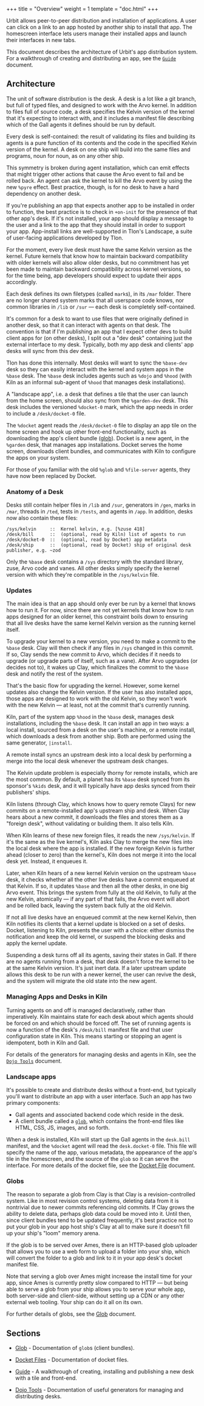 +++
title = "Overview"
weight = 1
template = "doc.html"
+++

Urbit allows peer-to-peer distribution and installation of applications. A user can click on a link to an app hosted by another ship to install that app. The homescreen interface lets users manage their installed apps and launch their interfaces in new tabs.

This document describes the architecture of Urbit's app distribution system. For a walkthrough of creating and distributing an app, see the [`Guide`](/docs/userspace/dist/guide) document.

## Architecture

The unit of software distribution is the desk. A desk is a lot like a git branch, but full of typed files, and designed to work with the Arvo kernel. In addition to files full of source code, a desk specifies the Kelvin version of the kernel that it's expecting to interact with, and it includes a manifest file describing which of the Gall agents it defines should be run by default.

Every desk is self-contained: the result of validating its files and building its agents is a pure function of its contents and the code in the specified Kelvin version of the kernel. A desk on one ship will build into the same files and programs, noun for noun, as on any other ship.

This symmetry is broken during agent installation, which can emit effects that might trigger other actions that cause the Arvo event to fail and be rolled back. An agent can ask the kernel to kill the Arvo event by using the new `%pyre` effect. Best practice, though, is for no desk to have a hard dependency on another desk.

If you're publishing an app that expects another app to be installed in order to function, the best practice is to check in `+on-init` for the presence of that other app's desk. If it's not installed, your app should display a message to the user and a link to the app that they should install in order to support your app. App-install links are well-supported in Tlon's Landscape, a suite of user-facing applications developed by Tlon.

For the moment, every live desk must have the same Kelvin version as the kernel. Future kernels that know how to maintain backward compatibility with older kernels will also allow older desks, but no commitment has yet been made to maintain backward compatibility across kernel versions, so for the time being, app developers should expect to update their apps accordingly.

Each desk defines its own filetypes (called `mark`s), in its `/mar` folder. There are no longer shared system marks that all userspace code knows, nor common libraries in `/lib` or `/sur` — each desk is completely self-contained.

It's common for a desk to want to use files that were originally defined in another desk, so that it can interact with agents on that desk. The convention is that if I'm publishing an app that I expect other devs to build client apps for (on other desks), I split out a "dev desk" containing just the external interface to my desk. Typically, both my app desk and clients' app desks will sync from this dev desk.

Tlon has done this internally. Most desks will want to sync the `%base-dev` desk so they can easily interact with the kernel and system apps in the `%base` desk. The `%base` desk includes agents such as `%dojo` and `%hood` (with Kiln as an informal sub-agent of `%hood` that manages desk installations).

A "landscape app", i.e. a desk that defines a tile that the user can launch from the home screen, should also sync from the `%garden-dev` desk. This desk includes the versioned `%docket-0` mark, which the app needs in order to include a `/desk/docket-0` file.

The `%docket` agent reads the `/desk/docket-0` file to display an app tile on the home screen and hook up other front-end functionality, such as downloading the app's client bundle ([glob](/docs/userspace/dist/glob)). Docket is a new agent, in the `%garden` desk, that manages app installations. Docket serves the home screen, downloads client bundles, and communicates with Kiln to configure the apps on your system.

For those of you familiar with the old `%glob` and `%file-server` agents, they have now been replaced by Docket.

### Anatomy of a Desk

Desks still contain helper files in `/lib` and `/sur`, generators in `/gen`, marks in `/mar`, threads in `/ted`, tests in `/tests`, and agents in `/app`. In addition, desks now also contain these files:

```
/sys/kelvin     ::  Kernel kelvin, e.g. [%zuse 418]
/desk/bill      ::  (optional, read by Kiln) list of agents to run
/desk/docket-0  ::  (optional, read by Docket) app metadata
/desk/ship      ::  (optional, read by Docket) ship of original desk publisher, e.g. ~zod
```

Only the `%base` desk contains a `/sys` directory with the standard library, zuse, Arvo code and vanes. All other desks simply specify the kernel version with which they're compatible in the `/sys/kelvin` file.

### Updates

The main idea is that an app should only ever be run by a kernel that knows how to run it. For now, since there are not yet kernels that know how to run apps designed for an older kernel, this constraint boils down to ensuring that all live desks have the same kernel Kelvin version as the running kernel itself.

To upgrade your kernel to a new version, you need to make a commit to the `%base` desk. Clay will then check if any files in `/sys` changed in this commit. If so, Clay sends the new commit to Arvo, which decides if it needs to upgrade (or upgrade parts of itself, such as a vane). After Arvo upgrades (or decides not to), it wakes up Clay, which finalizes the commit to the `%base` desk and notify the rest of the system.

That's the basic flow for upgrading the kernel. However, some kernel updates also change the Kelvin version. If the user has also installed apps, those apps are designed to work with the old Kelvin, so they won't work with the new Kelvin — at least, not at the commit that's currently running.

Kiln, part of the system app `%hood` in the `%base` desk, manages desk installations, including the `%base` desk. It can install an app in two ways: a local install, sourced from a desk on the user's machine, or a remote install, which downloads a desk from another ship. Both are performed using the same generator, `|install`.

A remote install syncs an upstream desk into a local desk by performing a merge into the local desk whenever the upstream desk changes.

The Kelvin update problem is especially thorny for remote installs, which are the most common. By default, a planet has its `%base` desk synced from its sponsor's `%kids` desk, and it will typically have app desks synced from their publishers' ships.

Kiln listens (through Clay, which knows how to query remote Clays) for new commits on a remote-installed app's upstream ship and desk. When Clay hears about a new commit, it downloads the files and stores them as a "foreign desk", without validating or building them. It also tells Kiln.

When Kiln learns of these new foreign files, it reads the new `/sys/kelvin`. If it's the same as the live kernel's, Kiln asks Clay to merge the new files into the local desk where the app is installed. If the new foreign Kelvin is further ahead (closer to zero) than the kernel's, Kiln does not merge it into the local desk yet. Instead, it enqueues it.

Later, when Kiln hears of a new kernel Kelvin version on the upstream `%base` desk, it checks whether all the other live desks have a commit enqueued at that Kelvin. If so, it updates `%base` and then all the other desks, in one big Arvo event. This brings the system from fully at the old Kelvin, to fully at the new Kelvin, atomically — if any part of that fails, the Arvo event will abort and be rolled back, leaving the system back fully at the old Kelvin.

If not all live desks have an enqueued commit at the new kernel Kelvin, then Kiln notifies its clients that a kernel update is blocked on a set of desks. Docket, listening to Kiln, presents the user with a choice: either dismiss the notification and keep the old kernel, or suspend the blocking desks and apply the kernel update.

Suspending a desk turns off all its agents, saving their states in Gall. If there are no agents running from a desk, that desk doesn't force the kernel to be at the same Kelvin version. It's just inert data. If a later upstream update allows this desk to be run with a newer kernel, the user can revive the desk, and the system will migrate the old state into the new agent.

### Managing Apps and Desks in Kiln

Turning agents on and off is managed declaratively, rather than imperatively. Kiln maintains state for each desk about which agents should be forced on and which should be forced off. The set of running agents is now a function of the desk's `/desk/bill` manifest file and that user configuration state in Kiln. This means starting or stopping an agent is idempotent, both in Kiln and Gall.

For details of the generators for managing desks and agents in Kiln, see the [`Dojo Tools`](/docs/userspace/dist/tools) document.

### Landscape apps

It's possible to create and distribute desks without a front-end, but typically you'll want to distribute an app with a user interface. Such an app has two primary components:

- Gall agents and associated backend code which reside in the desk.
- A client bundle called a [`glob`](/docs/userspace/dist/glob), which contains the front-end files like HTML, CSS, JS, images, and so forth.

When a desk is installed, Kiln will start up the Gall agents in the `desk.bill` manifest, and the `%docket` agent will read the `desk.docket-0` file. This file will specify the name of the app, various metadata, the appearance of the app's tile in the homescreen, and the source of the `glob` so it can serve the interface. For more details of the docket file, see the [Docket File](/docs/userspace/dist/docket) document.

### Globs

The reason to separate a glob from Clay is that Clay is a revision-controlled system. Like in most revision control systems, deleting data from it is nontrivial due to newer commits referencing old commits. If Clay grows the ability to delete data, perhaps glob data could be moved into it. Until then, since client bundles tend to be updated frequently, it's best practice not to put your glob in your app host ship's Clay at all to make sure it doesn't fill up your ship's "loom" memory arena.

If the glob is to be served over Ames, there is an HTTP-based glob uploader that allows you to use a web form to upload a folder into your ship, which will convert the folder to a glob and link to it in your app desk's docket manifest file.

Note that serving a glob over Ames might increase the install time for your app, since Ames is currently pretty slow compared to HTTP — but being able to serve a glob from your ship allows you to serve your whole app, both server-side and client-side, without setting up a CDN or any other external web tooling. Your ship can do it all on its own.

For further details of globs, see the [Glob](/docs/userspace/dist/glob) document.

## Sections

- [Glob](/docs/userspace/dist/glob) - Documentation of `glob`s (client bundles).

- [Docket Files](/docs/userspace/dist/docket) - Documentation of docket files.

- [Guide](/docs/userspace/dist/guide) - A walkthrough of creating, installing and publishing a new desk with a tile and front-end.

- [Dojo Tools](/docs/userspace/dist/tools) - Documentation of useful generators for managing and distributing desks.
